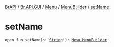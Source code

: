[BrAPI](../../../index.md) / [Br.API.GUI](../../index.md) / [Menu](../index.md) / [MenuBuilder](index.md) / [setName](./set-name.md)

# setName

`open fun setName(s: `[`String`](https://kotlinlang.org/api/latest/jvm/stdlib/kotlin/-string/index.html)`!): `[`Menu.MenuBuilder`](index.md)`!`